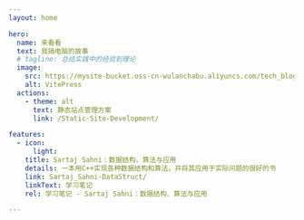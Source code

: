 ```yaml
---
layout: home

hero:
  name: 来看看
  text: 我搞电脑的故事
  # tagline: 总结实践中的经验到理论
  image:
    src: https://mysite-bucket.oss-cn-wulanchabu.aliyuncs.com/tech_blog_img/computer.png
    alt: VitePress
  actions:
    - theme: alt
      text: 静态站点管理方案
      link: /Static-Site-Development/

features:
  - icon: 
      light:
    title: Sartaj Sahni：数据结构、算法与应用
    details: 一本用C++实现各种数据结构和算法，并将其应用于实际问题的很好的书
    link: Sartaj_Sahni-DataStruct/
    linkText: 学习笔记
    rel: 学习笔记 - Sartaj Sahni：数据结构、算法与应用

---
```


